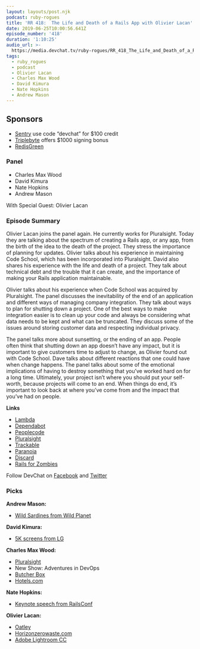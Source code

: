 ```yaml
---
layout: layouts/post.njk
podcast: ruby-rogues
title: 'RR 418:  The Life and Death of a Rails App with Olivier Lacan'
date: 2019-06-25T10:00:56.641Z
episode_number: '418'
duration: '1:10:25'
audio_url: >-
  https://media.devchat.tv/ruby-rogues/RR_418_The_Life_and_Death_of_a_Rails_App_with_Olivier_Lacan.mp3
tags:
  - ruby_rogues
  - podcast
  - Olivier Lacan
  - Charles Max Wood
  - David Kimura
  - Nate Hopkins
  - Andrew Mason
---
```

## **Sponsors**



*   [Sentry](https://sentry.io/) use code “devchat” for $100 credit
*   [Triplebyte](https://triplebyte.com/rogues) offers $1000 signing bonus
*   [RedisGreen](https://redisgreen.net/?utm_source=rubyrogues&utm_medium=podcast&utm_campaign=rubyrogues)


### **Panel**



*   Charles Max Wood
*   David Kimura
*   Nate Hopkins
*   Andrew Mason

With Special Guest: Olivier Lacan


### **Episode Summary**

Olivier Lacan joins the panel again. He currently works for Pluralsight. Today they are talking about the spectrum of creating a Rails app, or any app, from the birth of the idea to the death of the project. They stress the importance of planning for updates. Olivier talks about his experience in maintaining Code School, which has been incorporated into Pluralsight. David also shares his experience with the life and death of a project. They talk about technical debt and the trouble that it can create, and the importance of making your Rails application maintainable. 

Olivier talks about his experience when Code School was acquired by Pluralsight. The panel discusses the inevitability of the end of an application and different ways of managing company integration. They talk about ways to plan for shutting down a project. One of the best ways to make integration easier is to clean up your code and always be considering what data needs to be kept and what can be truncated. They discuss some of the issues around storing customer data and respecting individual privacy. 

The panel talks more about sunsetting, or the ending of an app. People often think that shutting down an app doesn’t have any impact, but it is important to give customers time to adjust to change, as Olivier found out with Code School. Dave talks about different reactions that one could have when change happens. The panel talks about some of the emotional implications of having to destroy something that you’ve worked hard on for a long time. Ultimately, your project isn’t where you should put your self-worth, because projects will come to an end. When things do end, it’s important to look back at where you’ve come from and the impact that you’ve had on people. 

**Links**



*   [Lambda](https://aws.amazon.com/lambda/)
*   [Dependabot](https://github.com/dependabot)
*   [Peoplecode](https://docs.oracle.com/cd/E80738_01/pt854pbh2/eng/pt/tpcd/index.html)
*   [Pluralsight](https://www.pluralsight.com/)
*   [Trackable](http://trackableentities.github.io/)
*   [Paranoia](https://github.com/rubysherpas/paranoia)
*   [Discard](https://github.com/jhawthorn/discard) 
*   [Rails for Zombies](https://www.pluralsight.com/courses/code-school-rails-for-zombies)

Follow DevChat on [Facebook](https://www.facebook.com/DevChattv/?__tn__=%2Cd%2CP-R&eid=ARDBDrBnK71PDmx_8gE_IeIEo5SnM7cyzylVBjAwfaOo1ck_6q3GXuRBfaUQZaWVvFGyEVjrhDwnS_tV) and [Twitter](https://twitter.com/devchattv?lang=en)


### **Picks**

**Andrew Mason:**



*   [Wild Sardines from Wild Planet](https://www.wildplanetfoods.com/product/wild-sardines-in-extra-virgin-olive-oil/)

**David Kimura:**



*   [5K screens from LG](https://www.apple.com/shop/product/HKN62LL/A/lg-ultrafine-5k-display)

**Charles Max Wood:**



*   [Pluralsight](https://www.pluralsight.com/)
*   New Show: Adventures in DevOps
*   [Butcher Box](https://www.butcherbox.com/)
*   [Hotels.com](https://www.hotels.com/) 

**Nate Hopkins:**



*   [Keynote speech from RailsConf](https://rework.fm/open-source-beyond-the-market/)

**Olivier Lacan:**



*   [Oatley](https://www.oatly.com/)
*   [Horizonzerowaste.com](https://horizonzerowaste.com/) 
*   [Adobe Lightroom CC](https://lightroom.adobe.com/)

<!-- Docs to Markdown version 1.0β17 -->
